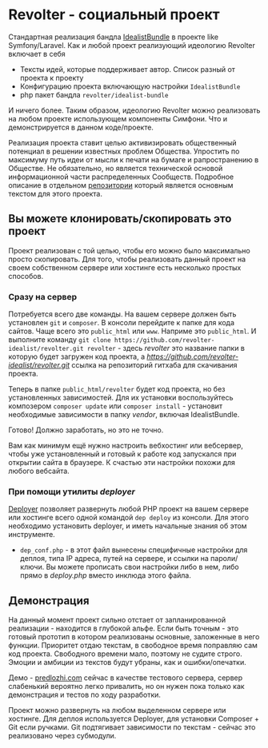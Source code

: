 # Revolter - социальный проект

Стандартная реализация бандла [IdealistBundle](https://github.com/revolter-idealist/idealist-bundle) в проекте like Symfony/Laravel. Как и любой проект реализующий идеологию Revolter включает в себя  

* Тексты идей, которые поддерживает автор. Список разный от проекта к проекту
* Конфигурацию проекта включающую настройки  `IdealistBundle`
* php пакет бандла `revolter/idealist-bundle`

И ничего более. Таким образом, идеологию Revolter можно реализовать на любом проекте использующем компоненты Симфони. Что и демонстрируется в данном коде/проекте.

Реализация проекта ставит целью активизировать общественный потенциал в решении известных проблем Общества. Упростить по максимуму путь идеи от мысли к печати на бумаге и рапространению в Обществе. Не обязательно, но является технической основой информационной части распределенных Сообществ. Подробное описание в отдельном [репозитории](https://github.com/revolter-idealist/revolter-social-project) который является основным текстом для этого проекта. 

## Вы можете клонировать/скопировать это проект

Проект реализован с той целью, чтобы его можно было максимально просто скопировать. Для того, чтобы реализовать данный проект на своем собственном сервере или хостинге есть несколько простых способов. 

### Сразу на сервер

Потребуется всего две команды. На вашем сервере должен быть установлен `git` и `composer`. В консоли перейдите к папке для кода сайтов. Чаще всего это `public_html` или `www`. Наприме это `public_html`. И выполните команду
`git clone https://github.com/revolter-idealist/revolter.git revolter` - здесь *revolter* это название папки в которую будет загружен код проекта, а *https://github.com/revolter-idealist/revolter.git* ссылка на репозиторий гитхаба для скачивания проекта.

Теперь в папке `public_html/revolter` будет код проекта, но без установленных зависимостей. Для их установки воспользуйтесь композером
`composer update` или `composer install` - установит необходимые зависимости в папку *vendor*, включая IdealistBundle.

Готово! Должно заработать, но это не точно. 

Вам как минимум ещё нужно настроить вебхостинг или вебсервер, чтобы уже установленный и готовый к работе код запускался при открытии сайта в браузере. К счастью эти настройки похожи для любого вебсайта.

### При помощи утилиты *deployer*

[Deployer](https://deployer.org/) позволяет развернуть любой PHP проект на вашем сервере или хостинге всего одной командой `dep deploy` из консоли. Для этого необходимо установить deployer, и иметь начальные знания об этом инструменте.  

* `dep_conf.php` - в этот файл вынесены специфичные настройки для деплоя, типа IP адреса, путей на сервере, и ссылки на пароли/ключи. Вы можете прописать свои настройки либо в нем, либо прямо в *deploy.php* вместо инклюда этого файла.
 
## Демонстрация

На данный момент проект сильно отстает от запланированной реализации - находится в глубокой альфе. Если быть точным - это готовый прототип в котором реализованы основные, заложенные в него функции. Приоритет отдаю текстам, в свободное время поправляю сам код проекта. Свободного времени мало, поэтому не судите строго. Эмоции и амбиции из текстов будут убраны, как и ошибки/опечатки.  

Демо - [predlozhi.com](http://predlozhi.com) сейчас в качестве тестового сервера, сервер слабенький вероятно легко привалить, но он нужен пока только как демонстрация и тестов по ходу разработки.

Проект можно развернуть на любом выделенном сервере или хостинге. Для деплоя используется Deployer, для установки Composer + Git если ручками. Git подтягивает зависимости по текстам - сейчас это реализовано через субмодули.

